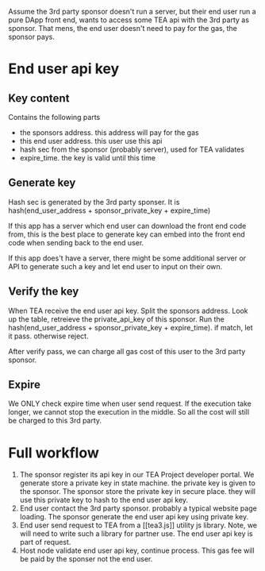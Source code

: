 Assume the  3rd party sponsor doesn't run a server, but their end user run a pure DApp front end, wants to access some TEA api with the 3rd party as sponsor. That mens, the end user doesn't need to pay for the gas, the sponsor pays.

# End user api key

## Key content

Contains the following parts
- the sponsors address. this address will pay for the gas
- this end user address. this user use this api
- hash sec from the sponsor (probably server), used for TEA validates
- expire_time. the key is valid until this time

## Generate key

Hash sec is generated by the 3rd party sponser. It is hash(end_user_address + sponsor_private_key + expire_time)

If this app has a server which end user can download the front end code from, this is the best place to generate key can embed into the front end code when sending back to the end user.

If this app does't have a server, there might be some additional server or API to generate such a key and let end user to input on their own.

## Verify the key

When TEA receive the end user api key. Split the sponsors address. Look up the table, retreieve the private_api_key of this sponsor. Run the hash(end_user_address + sponsor_private_key + expire_time). if match, let it pass. otherwise reject.

After verify pass, we can charge all gas cost of this user to the 3rd party sponsor.

## Expire
We ONLY check expire time when user send request. If the execution take longer, we cannot stop the execution in the middle. So all the cost will still be charged to this 3rd party.


# Full workflow

1. The sponsor register its api key in our TEA Project developer portal. We generate store a private key in state machine. the private key is given to the sponsor. The sponsor store the private key in secure place. they will use this private key to hash to the end user api key.
2. End user contact the 3rd party sponsor. probably a typical website page loading. The sponsor  generate the end user api key using private key.
3. End user send request to TEA from a [[tea3.js]] utility js library. Note, we will need to write such a  library for partner use. The end user api key is part of request.
4. Host node validate end user api key, continue process. This gas fee will be paid by the sponser not the end user. 